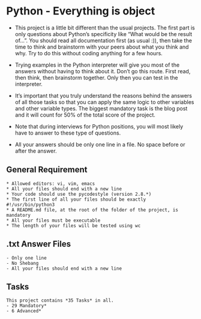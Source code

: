 # Python - Everything is object

- This project is a little bit different than the usual projects. The first part is only questions about Python’s specificity like “What would be the result of…”. You should read all documentation first (as usual :)), then take the time to think and brainstorm with your peers about what you think and why. Try to do this without coding anything for a few hours.

- Trying examples in the Python interpreter will give you most of the answers without having to think about it. Don’t go this route. First read, then think, then brainstorm together. Only then you can test in the interpreter.

- It’s important that you truly understand the reasons behind the answers of all those tasks so that you can apply the same logic to other variables and other variable types. The biggest mandatory task is the blog post and it will count for 50% of the total score of the project.

- Note that during interviews for Python positions, you will most likely have to answer to these type of questions.

- All your answers should be only one line in a file. No space before or after the answer.

## General Requirement
	* Allowed editors: vi, vim, emacs
	* All your files should end with a new line
	* Your code should use the pycodestyle (version 2.8.*)
	* The first line of all your files should be exactly #!/usr/bin/python3
	* A README.md file, at the root of the folder of the project, is mandatory
	* All your files must be executable
	* The length of your files will be tested using wc

## .txt Answer Files
	- Only one line
	- No Shebang
	- All your files should end with a new line

## Tasks
	This project contains *35 Tasks* in all.
	- 29 Mandatory*
	- 6 Advanced*
